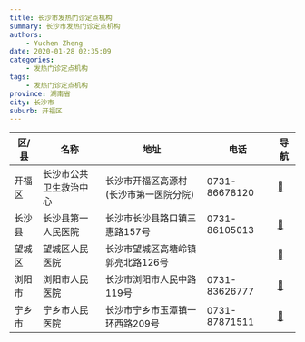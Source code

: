 ```yaml
---
title: 长沙市发热门诊定点机构
summary: 长沙市发热门诊定点机构
authors: 
    - Yuchen Zheng
date: 2020-01-28 02:35:09
categories: 
    - 发热门诊定点机构
tags: 
    - 发热门诊定点机构
province: 湖南省
city: 长沙市
suburb: 开福区
---
```


|  区/县  |  名称  |  地址  |  电话  |  导航  |
|------|-------|------|------|------|
|  开福区  |  长沙市公共卫生救治中心  |  长沙市开福区高源村(长沙市第一医院分院)  |  0731-86678120  |  [🧭](https://ditu.amap.com/search?query=长沙市公共卫生救治中心)  
|  长沙县  |  长沙县第一人民医院  |  长沙市长沙县路口镇三惠路157号  |  0731-86105013  |  [🧭](https://ditu.amap.com/search?query=长沙县第一人民医院)  
|  望城区  |  望城区人民医院  |  长沙市望城区高塘岭镇郭亮北路126号  |    |  [🧭](https://ditu.amap.com/search?query=望城区人民医院)  
|  浏阳市  |  浏阳市人民医院  |  长沙市浏阳市人民中路119号  |  0731-83626777  |  [🧭](https://ditu.amap.com/search?query=浏阳市人民医院)  
|  宁乡市  |  宁乡市人民医院  |  长沙市宁乡市玉潭镇一环西路209号  |  0731-87871511  |  [🧭](https://ditu.amap.com/search?query=宁乡市人民医院)  

